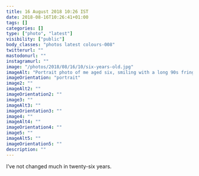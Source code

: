 ```yaml
---
title: 16 August 2018 10:26 IST
date: 2018-08-16T10:26:41+01:00
tags: []
categories: []
type: ["photo", "latest"]
visibility: ["public"]
body_classes: "photos latest colours-008"
twitterurl: ""
mastodonurl: ""
instagramurl: ""
image: "/photos/2018/08/16/10/six-years-old.jpg"
imageAlt: "Portrait photo of me aged six, smiling with a long 90s fringe."
imageOrientation: "portrait"
image2: ""
imageAlt2: ""
imageOrientation2: ""
image3: ""
imageAlt3: ""
imageOrientation3: ""
image4: ""
imageAlt4: ""
imageOrientation4: ""
image5: ""
imageAlt5: ""
imageOrientation5: ""
description: ""
---
```


I’ve not changed much in twenty-six years.
